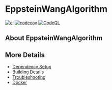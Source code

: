 # EppsteinWangAlgorithm

[![ci](https://github.com/enricobolzonello/EppsteinWangAlgorithm/actions/workflows/ci.yml/badge.svg)](https://github.com/enricobolzonello/EppsteinWangAlgorithm/actions/workflows/ci.yml)
[![codecov](https://codecov.io/gh/enricobolzonello/EppsteinWangAlgorithm/branch/main/graph/badge.svg)](https://codecov.io/gh/enricobolzonello/EppsteinWangAlgorithm)
[![CodeQL](https://github.com/enricobolzonello/EppsteinWangAlgorithm/actions/workflows/codeql-analysis.yml/badge.svg)](https://github.com/enricobolzonello/EppsteinWangAlgorithm/actions/workflows/codeql-analysis.yml)

## About EppsteinWangAlgorithm



## More Details

 * [Dependency Setup](README_dependencies.md)
 * [Building Details](README_building.md)
 * [Troubleshooting](README_troubleshooting.md)
 * [Docker](README_docker.md)
